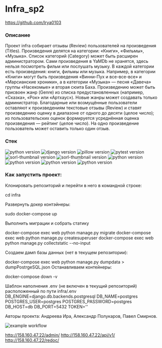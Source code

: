 # Infra_sp2

https://github.com/Irya0103

### Описание
Проект infra собирает отзывы (Review) пользователей на произведения (Titles).
Произведения делятся на категории: «Книги», «Фильмы», «Музыка». Список категорий (Category) может быть расширен администратором.
Сами произведения в YaMDb не хранятся, здесь нельзя посмотреть фильм или послушать музыку.
В каждой категории есть произведения: книги, фильмы или музыка. Например, в категории «Книги» могут быть произведения «Винни-Пух и все-все-все» и «Марсианские хроники», а в категории «Музыка» — песня «Давеча» группы «Насекомые» и вторая сюита Баха.
Произведению может быть присвоен жанр (Genre) из списка предустановленных (например, «Сказка», «Рок» или «Артхаус»). Новые жанры может создавать только администратор.
Благодарные или возмущённые пользователи оставляют к произведениям текстовые отзывы (Review) и ставят произведению оценку в диапазоне от одного до десяти (целое число); из пользовательских оценок формируется усреднённая оценка произведения — рейтинг (целое число). 
На одно произведение пользователь может оставить только один отзыв.

### **Стек**
![python version](https://img.shields.io/badge/Python-3.7-green)
![django version](https://img.shields.io/badge/Django-2.2-green)
![pillow version](https://img.shields.io/badge/Pillow-8.3-green)
![pytest version](https://img.shields.io/badge/pytest-6.2-green)
![sorl-thumbnail version](https://img.shields.io/badge/thumbnail-12.7-green)
![sorl-thumbnail version](https://img.shields.io/badge/Django%20REST%20Framework-%203.12.4-green)
![python version](https://img.shields.io/badge/Docker-3.3-green)
![python version](https://img.shields.io/badge/Nginx-%201.18-green)
![python version](https://img.shields.io/badge/Docker-3.3-green)
![python version](https://img.shields.io/badge/Docker-3.3-green)

### Как запустить проект:

Клонировать репозиторий и перейти в него в командной строке:

cd infra

Развернуть докер контэйнеры:

sudo docker-compose up

Выполнить миграции и собрать статику

docker-compose exec web python manage.py migrate
docker-compose exec web python manage.py createsuperuser
docker-compose exec web python manage.py collectstatic --no-input

Создаем дамп базы данных (нет в текущем репозитории):

docker-compose exec web python manage.py dumpdata > dumpPostrgeSQL.json
Останавливаем контейнеры:

docker-compose down -v

Шаблон наполнения .env (не включен в текущий репозиторий) расположенный по пути infra/.env
DB_ENGINE=django.db.backends.postgresql
DB_NAME=postgres
POSTGRES_USER=postgres
POSTGRES_PASSWORD=postgres
DB_HOST=db
DB_PORT=5432
TOKEN=''

Авторы проекта: Андреева Ира, Александр Полукаров, Павел Смирнов.

![example workflow](https://github.com/github/docs/actions/workflows/main.yml/badge.svg)

http://158.160.47.22/admin/
http://158.160.47.22/api/v1/
http://158.160.47.22/redoc/